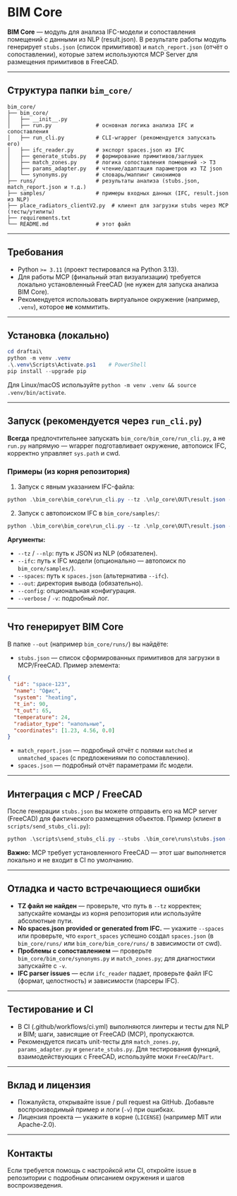 # BIM Core

**BIM Core** — модуль для анализа IFC-модели и сопоставления помещений с данными из NLP (result.json). 
В результате работы модуль генерирует `stubs.json` (список примитивов) и `match_report.json` (отчёт о сопоставлении),
которые затем используются MCP Server для размещения примитивов в FreeCAD.

---

## Структура папки `bim_core/`

```
bim_core/
├── bim_core/
│   ├── __init__.py
│   ├── run.py              # основная логика анализа IFC и сопоставления
│   ├── run_cli.py          # CLI-wrapper (рекомендуется запускать его)
│   ├── ifc_reader.py       # экспорт spaces.json из IFC
│   ├── generate_stubs.py   # формирование примитивов/заглушек
│   ├── match_zones.py      # логика сопоставления помещений -> ТЗ
│   ├── params_adapter.py   # чтение/адаптация параметров из TZ json
│   └── synonyms.py         # словарь/маппинг синонимов
├── runs/                   # результаты анализа (stubs.json, match_report.json и т.д.)
├── samples/                # примеры входных данных (IFC, result.json из NLP)
├── place_radiators_clientV2.py  # клиент для загрузки stubs через MCP (тесты/утилиты)
├── requirements.txt
└── README.md               # этот файл
```

---

## Требования

- Python `>= 3.11` (проект тестировался на Python 3.13).  
- Для работы MCP (финальный этап визуализации) требуется локально установленный FreeCAD (не нужен для запуска анализа BIM Core).  
- Рекомендуется использовать виртуальное окружение (например, `.venv`), которое **не** коммитить.

---

## Установка (локально)

```powershell
cd draftai\
python -m venv .venv
.\.venv\Scripts\Activate.ps1    # PowerShell
pip install --upgrade pip
```

Для Linux/macOS используйте `python -m venv .venv && source .venv/bin/activate`.

---

## Запуск (рекомендуется через `run_cli.py`)

**Всегда** предпочтительнее запускать `bim_core/bim_core/run_cli.py`, а не `run.py` напрямую — wrapper подготавливает окружение, автопоиск IFC, корректно управляет `sys.path` и cwd.

### Примеры (из корня репозитория)

1. Запуск с явным указанием IFC-файла:
```powershell
python .\bim_core\bim_core\run_cli.py --tz .\nlp_core\OUT\result.json --ifc .\bim_core\samples\OfficeBuilding41_IFC1.ifc --out .\bim_core\runs\test_out -v
```

2. Запуск с автопоиском IFC в `bim_core/samples/`:
```powershell
python .\bim_core\bim_core\run_cli.py --tz .\nlp_core\OUT\result.json --out .\bim_core\runs\test_out -v
```


**Аргументы:**
- `--tz` / `--nlp`: путь к JSON из NLP (обязателен).
- `--ifc`: путь к IFC модели (опционально — автопоиск по `bim_core/samples/`).
- `--spaces`: путь к `spaces.json` (альтернатива `--ifc`).
- `--out`: директория вывода (обязательно).
- `--config`: опциональная конфигурация.
- `--verbose` / `-v`: подробный лог.

---

## Что генерирует BIM Core

В папке `--out` (например `bim_core/runs/`) вы найдёте:

- `stubs.json` — список сформированных примитивов для загрузки в MCP/FreeCAD. Пример элемента:
```json
{
  "id": "space-123",
  "name": "Офис",
  "system": "heating",
  "t_in": 90,
  "t_out": 65,
  "temperature": 24,
  "radiator_type": "напольные",
  "coordinates": [1.23, 4.56, 0.0]
}
```

- `match_report.json` — подробный отчёт с полями `matched` и `unmatched_spaces` (с предложениями по сопоставлению).
- `spaces.json` — подробный отчёт параметрами ifc модели.

---

## Интеграция с MCP / FreeCAD

После генерации `stubs.json` вы можете отправить его на MCP server (FreeCAD) для фактического размещения объектов. Пример (клиент в `scripts/send_stubs_cli.py`):

```powershell
python .\scripts\send_stubs_cli.py --stubs .\bim_core\runs\stubs.json -v
```

**Важно:** MCP требует установленного FreeCAD — этот шаг выполняется локально и не входит в CI по умолчанию.

---

## Отладка и часто встречающиеся ошибки

- **TZ файл не найден** — проверьте, что путь в `--tz` корректен; запускайте команды из корня репозитория или используйте абсолютные пути.  
- **No spaces.json provided or generated from IFC.** — укажите `--spaces` или проверьте, что `export_spaces` успешно создал `spaces.json` (в `bim_core/runs/` или `bim_core/bim_core/runs/` в зависимости от cwd).  
- **Проблемы с сопоставлением** — проверьте `bim_core/bim_core/synonyms.py` и `match_zones.py`; для диагностики запускайте с `-v`.  
- **IFC parser issues** — если `ifc_reader` падает, проверьте файл IFC (формат, целостность) и зависимости (парсеры IFC).

---

## Тестирование и CI

- В CI (.github/workflows/ci.yml) выполняются линтеры и тесты для NLP и BIM; шаги, зависящие от FreeCAD (MCP), пропускаются.  
- Рекомендуется писать unit-тесты для `match_zones.py`, `params_adapter.py` и `generate_stubs.py`. Для тестирования функций, взаимодействующих с FreeCAD, используйте моки `FreeCAD`/`Part`.

---

## Вклад и лицензия

- Пожалуйста, открывайте issue / pull request на GitHub. Добавьте воспроизводимый пример и логи (`-v`) при ошибках.  
- Лицензия проекта — укажите в корне (`LICENSE`) (например MIT или Apache-2.0).

---

## Контакты
Если требуется помощь с настройкой или CI, откройте issue в репозитории с подробным описанием окружения и шагов воспроизведения.
